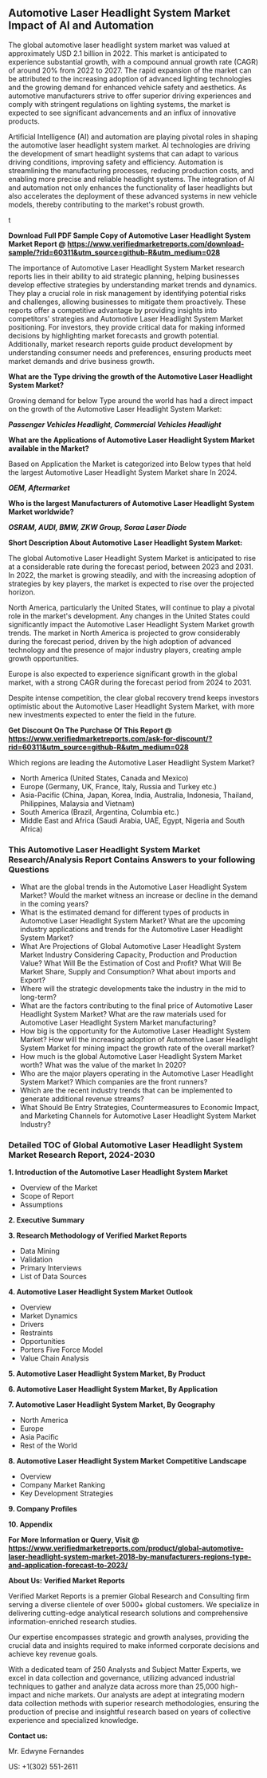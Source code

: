 <h2>Automotive Laser Headlight System Market Impact of AI and Automation</h2><p>The global automotive laser headlight system market was valued at approximately USD 2.1 billion in 2022. This market is anticipated to experience substantial growth, with a compound annual growth rate (CAGR) of around 20% from 2022 to 2027. The rapid expansion of the market can be attributed to the increasing adoption of advanced lighting technologies and the growing demand for enhanced vehicle safety and aesthetics. As automotive manufacturers strive to offer superior driving experiences and comply with stringent regulations on lighting systems, the market is expected to see significant advancements and an influx of innovative products.</p><p>Artificial Intelligence (AI) and automation are playing pivotal roles in shaping the automotive laser headlight system market. AI technologies are driving the development of smart headlight systems that can adapt to various driving conditions, improving safety and efficiency. Automation is streamlining the manufacturing processes, reducing production costs, and enabling more precise and reliable headlight systems. The integration of AI and automation not only enhances the functionality of laser headlights but also accelerates the deployment of these advanced systems in new vehicle models, thereby contributing to the market's robust growth.</p>t</p><p id="" class=""><strong>Download Full PDF Sample Copy of Automotive Laser Headlight System Market Report @ <a href="https://www.verifiedmarketreports.com/download-sample/?rid=60311&utm_source=github-R&utm_medium=028" target="_blank">https://www.verifiedmarketreports.com/download-sample/?rid=60311&utm_source=github-R&utm_medium=028</a></strong></p><p>The importance of&nbsp;Automotive Laser Headlight System Market research reports lies in their ability to aid strategic planning, helping businesses develop effective strategies by understanding market trends and dynamics. They play a crucial role in risk management by identifying potential risks and challenges, allowing businesses to mitigate them proactively. These reports offer a competitive advantage by providing insights into competitors' strategies and Automotive Laser Headlight System Market positioning. For investors, they provide critical data for making informed decisions by highlighting market forecasts and growth potential. Additionally, market research reports guide product development by understanding consumer needs and preferences, ensuring products meet market demands and drive business growth.</p><p><strong>What are the&nbsp;Type driving the growth of the Automotive Laser Headlight System Market?</strong></p><p id="" class="">Growing demand for below Type around the world has had a direct impact on the growth of the Automotive Laser Headlight System Market:</p><em><strong>Passenger Vehicles Headlight, Commercial Vehicles Headlight</strong></em></p><strong>What are the&nbsp;Applications&nbsp;of Automotive Laser Headlight System Market available in the Market?</strong></p><p id="" class="">Based on Application the Market is categorized into Below types that held the largest Automotive Laser Headlight System Market share In 2024.</p><em><strong>OEM, Aftermarket</strong></em></p><strong>Who is the largest Manufacturers of Automotive Laser Headlight System Market worldwide?</strong></p><p><em><strong>OSRAM, AUDI, BMW, ZKW Group, Soraa Laser Diode</strong></em></p><p id="" class=""><strong>Short Description About Automotive Laser Headlight System Market:</strong></p><p>The global Automotive Laser Headlight System Market is anticipated to rise at a considerable rate during the forecast period, between 2023 and 2031. In 2022, the market is growing steadily, and with the increasing adoption of strategies by key players, the market is expected to rise over the projected horizon.</p><p>North America, particularly the United States, will continue to play a pivotal role in the market's development. Any changes in the United States could significantly impact the Automotive Laser Headlight System Market growth trends. The market in North America is projected to grow considerably during the forecast period, driven by the high adoption of advanced technology and the presence of major industry players, creating ample growth opportunities.</p><p>Europe is also expected to experience significant growth in the global market, with a strong CAGR during the forecast period from 2024 to 2031.</p><p>Despite intense competition, the clear global recovery trend keeps investors optimistic about the Automotive Laser Headlight System Market, with more new investments expected to enter the field in the future.</p><p id="" class=""><strong>Get Discount On The Purchase Of This Report @ <a href="https://www.verifiedmarketreports.com/ask-for-discount/?rid=60311&utm_source=github-R&utm_medium=028" target="_blank">https://www.verifiedmarketreports.com/ask-for-discount/?rid=60311&utm_source=github-R&utm_medium=028</a></strong></p>Which regions are leading the Automotive Laser Headlight System Market?</p><ul><li>North America (United States, Canada and Mexico)</li><li>Europe (Germany, UK, France, Italy, Russia and Turkey etc.)</li><li>Asia-Pacific (China, Japan, Korea, India, Australia, Indonesia, Thailand, Philippines, Malaysia and Vietnam)</li><li>South America (Brazil, Argentina, Columbia etc.)</li><li>Middle East and Africa (Saudi Arabia, UAE, Egypt, Nigeria and South Africa)</li></ul><h3 id="" class="">This Automotive Laser Headlight System Market Research/Analysis Report Contains Answers to your following Questions</h3><ul><li>What are the global trends in the Automotive Laser Headlight System Market? Would the market witness an increase or decline in the demand in the coming years?</li><li>What is the estimated demand for different types of products in Automotive Laser Headlight System Market? What are the upcoming industry applications and trends for the Automotive Laser Headlight System Market?</li><li>What Are Projections of Global Automotive Laser Headlight System Market Industry Considering Capacity, Production and Production Value? What Will Be the Estimation of Cost and Profit? What Will Be Market Share, Supply and Consumption? What about imports and Export?</li><li>Where will the strategic developments take the industry in the mid to long-term?</li><li>What are the factors contributing to the final price of Automotive Laser Headlight System Market? What are the raw materials used for Automotive Laser Headlight System Market manufacturing?</li><li>How big is the opportunity for the Automotive Laser Headlight System Market? How will the increasing adoption of Automotive Laser Headlight System Market for mining impact the growth rate of the overall market?</li><li>How much is the global Automotive Laser Headlight System Market worth? What was the value of the market In 2020?</li><li>Who are the major players operating in the Automotive Laser Headlight System Market? Which companies are the front runners?</li><li>Which are the recent industry trends that can be implemented to generate additional revenue streams?</li><li>What Should Be Entry Strategies, Countermeasures to Economic Impact, and Marketing Channels for Automotive Laser Headlight System Market Industry?</li></ul><h3 id="" class="">Detailed TOC of Global Automotive Laser Headlight System Market Research Report, 2024-2030</h3><p id="" class=""><strong>1. Introduction of the Automotive Laser Headlight System Market</strong></p><ul><li>Overview of the Market</li><li>Scope of Report</li><li>Assumptions</li></ul><p id="" class=""><strong>2. Executive Summary</strong></p><p id="" class=""><strong>3. Research Methodology of Verified Market Reports</strong></p><ul><li>Data Mining</li><li>Validation</li><li>Primary Interviews</li><li>List of Data Sources</li></ul><p id="" class=""><strong>4. Automotive Laser Headlight System Market Outlook</strong></p><ul><li>Overview</li><li>Market Dynamics</li><li>Drivers</li><li>Restraints</li><li>Opportunities</li><li>Porters Five Force Model</li><li>Value Chain Analysis</li></ul><p id="" class=""><strong>5. Automotive Laser Headlight System Market, By Product</strong></p><p id="" class=""><strong>6. Automotive Laser Headlight System Market, By Application</strong></p><p id="" class=""><strong>7. Automotive Laser Headlight System Market, By Geography</strong></p><ul><li>North America</li><li>Europe</li><li>Asia Pacific</li><li>Rest of the World</li></ul><p id="" class=""><strong>8. Automotive Laser Headlight System Market Competitive Landscape</strong></p><ul><li>Overview</li><li>Company Market Ranking</li><li>Key Development Strategies</li></ul><p id="" class=""><strong>9. Company Profiles</strong></p><p id="" class=""><strong>10. Appendix</strong></p><p id="" class=""><strong>For More Information or Query, Visit @ <a href="https://www.verifiedmarketreports.com/product/global-automotive-laser-headlight-system-market-2018-by-manufacturers-regions-type-and-application-forecast-to-2023/" target="_blank">https://www.verifiedmarketreports.com/product/global-automotive-laser-headlight-system-market-2018-by-manufacturers-regions-type-and-application-forecast-to-2023/</a></strong></p><p id="" class=""><strong>About Us: Verified Market Reports</strong></p><p id="" class="">Verified Market Reports is a premier Global Research and Consulting firm serving a diverse clientele of over 5000+ global customers. We specialize in delivering cutting-edge analytical research solutions and comprehensive information-enriched research studies.</p><p id="" class="">Our expertise encompasses strategic and growth analyses, providing the crucial data and insights required to make informed corporate decisions and achieve key revenue goals.</p><p id="" class="">With a dedicated team of 250 Analysts and Subject Matter Experts, we excel in data collection and governance, utilizing advanced industrial techniques to gather and analyze data across more than 25,000 high-impact and niche markets. Our analysts are adept at integrating modern data collection methods with superior research methodologies, ensuring the production of precise and insightful research based on years of collective experience and specialized knowledge.</p><p id="" class=""><strong>Contact us:</strong></p><p id="" class="">Mr. Edwyne Fernandes</p><p id="" class="">US: +1(302) 551-2611</p>
